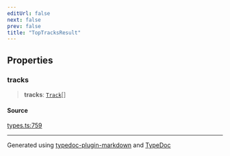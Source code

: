 ```yaml
---
editUrl: false
next: false
prev: false
title: "TopTracksResult"
---
```


## Properties

### tracks

> **tracks**: [`Track`](/api/interfaces/track/)[]

#### Source

[types.ts:759](https://github.com/fostertheweb/spotify-web-sdk/blob/eb6b780/src/types.ts#L759)

***

Generated using [typedoc-plugin-markdown](https://www.npmjs.com/package/typedoc-plugin-markdown) and [TypeDoc](https://typedoc.org/)
